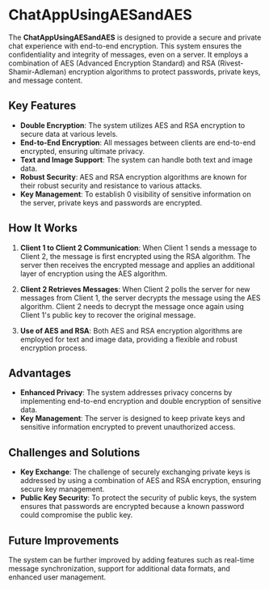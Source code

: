 # ChatAppUsingAESandAES


The **ChatAppUsingAESandAES** is designed to provide a secure and private chat experience with end-to-end encryption. This system ensures the confidentiality and integrity of messages, even on a server. It employs a combination of AES (Advanced Encryption Standard) and RSA (Rivest-Shamir-Adleman) encryption algorithms to protect passwords, private keys, and message content.

## Key Features

- **Double Encryption**: The system utilizes AES and RSA encryption to secure data at various levels.
- **End-to-End Encryption**: All messages between clients are end-to-end encrypted, ensuring ultimate privacy.
- **Text and Image Support**: The system can handle both text and image data.
- **Robust Security**: AES and RSA encryption algorithms are known for their robust security and resistance to various attacks.
- **Key Management**: To establish 0 visibility of sensitive information on the server, private keys and passwords are encrypted.

## How It Works

1. **Client 1 to Client 2 Communication**: When Client 1 sends a message to Client 2, the message is first encrypted using the RSA algorithm. The server then receives the encrypted message and applies an additional layer of encryption using the AES algorithm.

2. **Client 2 Retrieves Messages**: When Client 2 polls the server for new messages from Client 1, the server decrypts the message using the AES algorithm. Client 2 needs to decrypt the message once again using Client 1's public key to recover the original message.

3. **Use of AES and RSA**: Both AES and RSA encryption algorithms are employed for text and image data, providing a flexible and robust encryption process.

## Advantages

- **Enhanced Privacy**: The system addresses privacy concerns by implementing end-to-end encryption and double encryption of sensitive data.
- **Key Management**: The server is designed to keep private keys and sensitive information encrypted to prevent unauthorized access.

## Challenges and Solutions

- **Key Exchange**: The challenge of securely exchanging private keys is addressed by using a combination of AES and RSA encryption, ensuring secure key management.
- **Public Key Security**: To protect the security of public keys, the system ensures that passwords are encrypted because a known password could compromise the public key.

## Future Improvements

The system can be further improved by adding features such as real-time message synchronization, support for additional data formats, and enhanced user management.


